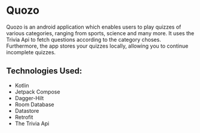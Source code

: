 # Quozo

Quozo is an android application which enables users to play quizzes of various categories, ranging from sports, science and many more. It uses the Trivia Api to fetch questions according to the category choses. 
Furthermore, the app stores your quizzes locally, allowing you to continue incomplete quizzes.

## Technologies Used:

- Kotlin
- Jetpack Compose
- Dagger-Hilt
- Room Database
- Datastore
- Retrofit
- The Trivia Api

